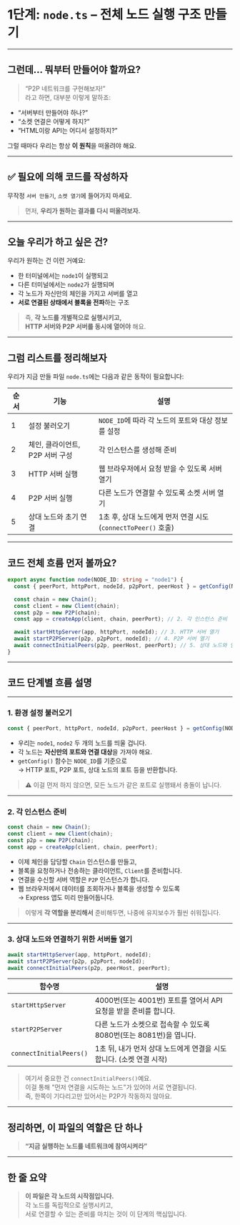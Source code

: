 # 1단계: `node.ts` – 전체 노드 실행 구조 만들기

---

## 그런데… 뭐부터 만들어야 할까요?

> “P2P 네트워크를 구현해보자!”  
> 라고 하면, 대부분 이렇게 말하죠:

- “서버부터 만들어야 하나?”
- “소켓 연결은 어떻게 하지?”
- “HTML이랑 API는 어디서 설정하지?”

그럴 때마다 우리는 항상 **이 원칙**을 떠올려야 해요.

---

## ✅ **필요에 의해 코드를 작성하자**

무작정 `서버 만들기`, `소켓 열기`에 들어가지 마세요.

> 먼저, **우리가 원하는 결과를 다시 떠올려보자.**

---

## 오늘 우리가 하고 싶은 건?

우리가 원하는 건 이런 거예요:

- 한 터미널에서는 `node1`이 실행되고
- 다른 터미널에서는 `node2`가 실행되며
- 각 노드가 자신만의 체인을 가지고 서버를 열고
- **서로 연결된 상태에서 블록을 전파**하는 구조

> 즉, **각 노드를 개별적으로 실행시키고,  
> HTTP 서버와 P2P 서버를 동시에 열어야** 해요.

---

## 그럼 리스트를 정리해보자

우리가 지금 만들 파일 `node.ts`에는 다음과 같은 동작이 필요합니다:

| 순서 | 기능                            | 설명                                                          |
| ---- | ------------------------------- | ------------------------------------------------------------- |
| 1    | 설정 불러오기                   | `NODE_ID`에 따라 각 노드의 포트와 대상 정보를 설정            |
| 2    | 체인, 클라이언트, P2P 서버 구성 | 각 인스턴스를 생성해 준비                                     |
| 3    | HTTP 서버 실행                  | 웹 브라우저에서 요청 받을 수 있도록 서버 열기                 |
| 4    | P2P 서버 실행                   | 다른 노드가 연결할 수 있도록 소켓 서버 열기                   |
| 5    | 상대 노드와 초기 연결           | 1초 후, 상대 노드에게 먼저 연결 시도 (`connectToPeer()` 호출) |

---

## 코드 전체 흐름 먼저 볼까요?

```ts
export async function node(NODE_ID: string = "node1") {
  const { peerPort, httpPort, nodeId, p2pPort, peerHost } = getConfig(NODE_ID); // 1. 환경설정 불러오기

  const chain = new Chain();
  const client = new Client(chain);
  const p2p = new P2P(chain);
  const app = createApp(client, chain, peerPort); // 2. 각 인스턴스 준비

  await startHttpServer(app, httpPort, nodeId); // 3. HTTP 서버 열기
  await startP2PServer(p2p, p2pPort, nodeId); // 4. P2P 서버 열기
  await connectInitialPeers(p2p, peerHost, peerPort); // 5. 상대 노드와 연결
}
```

---

## 코드 단계별 흐름 설명

---

### 1. 환경 설정 불러오기

```ts
const { peerPort, httpPort, nodeId, p2pPort, peerHost } = getConfig(NODE_ID);
```

- 우리는 `node1`, `node2` 두 개의 노드를 띄울 겁니다.
- 각 노드는 **자신만의 포트와 연결 대상**을 가져야 해요.
- `getConfig()` 함수는 `NODE_ID`를 기준으로  
  → HTTP 포트, P2P 포트, 상대 노드의 포트 등을 반환합니다.

> ⚠️ 이걸 먼저 하지 않으면, 모든 노드가 같은 포트로 실행돼서 충돌이 납니다.

---

### 2. 각 인스턴스 준비

```ts
const chain = new Chain();
const client = new Client(chain);
const p2p = new P2P(chain);
const app = createApp(client, chain, peerPort);
```

- 이제 체인을 담당할 `Chain` 인스턴스를 만들고,
- 블록을 요청하거나 전송하는 클라이언트, `Client`를 준비합니다.
- 연결을 수신할 서버 역할은 `P2P` 인스턴스가 합니다.
- 웹 브라우저에서 데이터를 조회하거나 블록을 생성할 수 있도록  
  → Express 앱도 미리 만들어둡니다.

> 이렇게 **각 역할을 분리해서** 준비해두면, 나중에 유지보수가 훨씬 쉬워집니다.

---

### 3. 상대 노드와 연결하기 위한 서버들 열기

```ts
await startHttpServer(app, httpPort, nodeId);
await startP2PServer(p2p, p2pPort, nodeId);
await connectInitialPeers(p2p, peerHost, peerPort);
```

| 함수명                  | 설명                                                                |
| ----------------------- | ------------------------------------------------------------------- |
| `startHttpServer`       | 4000번(또는 4001번) 포트를 열어서 API 요청을 받을 준비를 합니다.    |
| `startP2PServer`        | 다른 노드가 소켓으로 접속할 수 있도록 8080번(또는 8081번)을 엽니다. |
| `connectInitialPeers()` | 1초 뒤, 내가 먼저 상대 노드에게 연결을 시도합니다. (소켓 연결 시작) |

> 여기서 중요한 건 `connectInitialPeers()`예요.  
> 이걸 통해 "먼저 연결을 시도하는 노드"가 있어야 서로 연결됩니다.  
> 즉, 한쪽이 기다리고만 있어서는 P2P가 작동하지 않아요.

---

## 정리하면, 이 파일의 역할은 단 하나

> **“지금 실행하는 노드를 네트워크에 참여시켜라”**

---

## 한 줄 요약

> **이 파일은 각 노드의 시작점입니다.**  
> 각 노드를 독립적으로 실행시키고,  
> 서로 연결할 수 있는 준비를 마치는 것이 이 단계의 핵심입니다.

